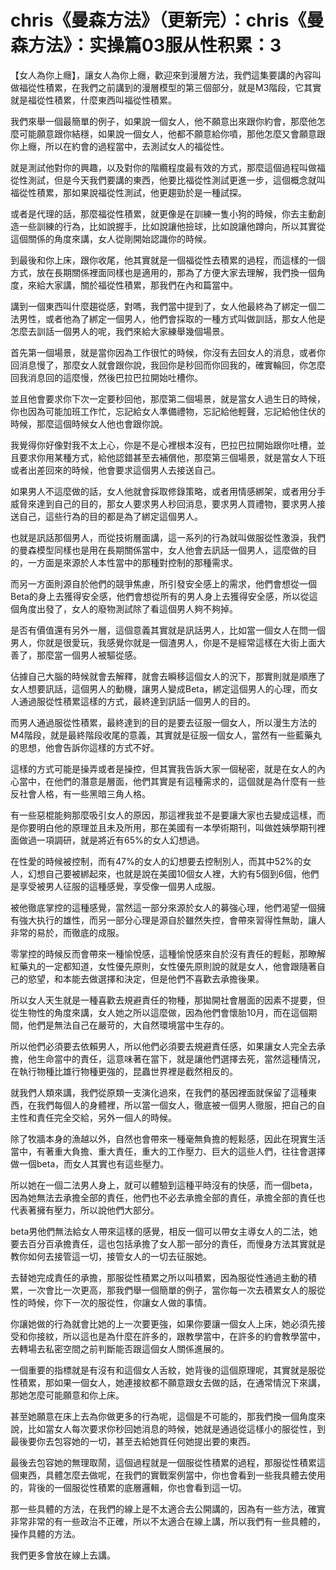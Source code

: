 # chris《曼森方法》（更新完）：chris《曼森方法》：实操篇03服从性积累：3

【女人為你上癮】，讓女人為你上癮，歡迎來到漫層方法，我們這集要講的內容叫做福從性積累，在我們之前講到的漫層模型的第三個部分，就是M3階段，它其實就是福從性積累，什麼東西叫福從性積累。

我們來舉一個最簡單的例子，如果說一個女人，他不願意出來跟你約會，那麼他怎麼可能願意跟你結穩，如果說一個女人，他都不願意給你噴，那他怎麼又會願意跟你上癮，所以在約會的過程當中，去測試女人的福從性。

就是測試他對你的興趣，以及對你的階纜程度最有效的方式，那麼這個過程叫做福從性測試，但是今天我們要講的東西，他要比福從性測試更進一步，這個概念就叫福從性積累，那如果說福從性測試，他更趨勁於是一種試探。

或者是代理的話，那麼福從性積累，就更像是在訓練一隻小狗的時候，你去主動創造一些訓練的行為，比如說握手，比如說讓他撿球，比如說讓他蹲向，所以其實從這個關係的角度來講，女人從剛開始認識你的時候。

到最後和你上床，跟你收尾，他其實就是一個福從性去積累的過程，而這樣的一個方式，放在長期關係裡面同樣也是適用的，那為了方便大家去理解，我們換一個角度，來給大家講，關於福從性積累，那我們在內和篇當中。

講到一個東西叫什麼趨從感，對嗎，我們當中提到了，女人他最終為了綁定一個二法男性，或者他為了綁定一個男人，他們會採取的一種方式叫做訓話，那女人他是怎麼去訓話一個男人的呢，我們來給大家練舉幾個場景。

首先第一個場景，就是當你因為工作很忙的時候，你沒有去回女人的消息，或者你回消息慢了，那麼女人就會跟你說，我回你是秒回而你回我的，確實輪回，你怎麼回我消息回的這麼慢，然後巴拉巴拉開始吐槽你。

並且他會要求你下次一定要秒回他，那麼第二個場景，就是當女人過生日的時候，你也因為可能加班工作忙，忘記給女人準備禮物，忘記給他輕聲，忘記給他住伏的時候，那麼這個時候女人他也會跟你說。

我覺得你好像對我不太上心，你是不是心裡根本沒有，巴拉巴拉開始跟你吐槽，並且要求你用某種方式，給他認錯甚至去補償他，那麼第三個場景，就是當女人下班或者出差回來的時候，他會要求這個男人去接送自己。

如果男人不這麼做的話，女人他就會採取修錄策略，或者用情感綁架，或者用分手威脅來達到自己的目的，那女人要求男人秒回消息，要求男人買禮物，要求男人接送自己，這些行為的目的都是為了綁定這個男人。

也就是訊話那個男人，而從技術層面講，這一系列的行為就叫做服從性激淚，我們的曼森模型同樣也是用在長期關係當中，女人他會去訊話一個男人，這麼做的目的，一方面是來源於人本性當中的那種對控制的那種需求。

而另一方面則源自於他們的競爭焦慮，所引發安全感上的需求，他們會想從一個Beta的身上去獲得安全感，他們會想從所有的男人身上去獲得安全感，所以從這個角度出發了，女人的廢物測試除了看這個男人夠不夠掉。

是否有價值還有另外一層，這個意義其實就是訊話男人，比如當一個女人在問一個男人，你就是很愛玩，我感覺你就是一個渣男人，你是不是經常這樣在大街上面大善了，那麼當一個男人被驅從感。

佔據自己大腦的時候就會去解釋，就會去瞬移這個女人的況下，那實則就是順應了女人想要訊話，這個男人的動機，讓男人變成Beta，綁定這個男人的心理，而女人通過服從性積累這樣的方式，最終達到訊話一個男人的目的。

而男人通過服從性積累，最終達到的目的是要去征服一個女人，所以漫生方法的M4階段，就是最終階段收尾的意義，其實就是征服一個女人，當然有一些藍藥丸的思想，他會告訴你這樣的方式不好。

這樣的方式可能是操弄或者是操控，但其實我告訴大家一個秘密，就是在女人的內心當中，在他們的潛意是層面，他們其實是有這種需求的，這個就是為什麼有一些反社會人格，有一些黑暗三角人格。

有一些惡棍能夠那麼吸引女人的原因，那這裡我並不是要讓大家也去變成這樣，而是你要明白他的原理並且未及所用，那在美國有一本學術期刊，叫做姓姨學期刊裡面做過一項調研，就是將近有65%的女人幻想過。

在性愛的時候被控制，而有47%的女人的幻想要去控制別人，而其中52%的女人，幻想自己要被綁起來，也就是說在美國10個女人裡，大約有5個到6個，他們是享受被男人征服的這種感覺，享受像一個男人成服。

被他徹底掌控的這種感覺，當然這一部分來源於女人的募強心理，他們渴望一個擁有強大执行的雄性，而另一部分心理是源自於雖然失控，會帶來習得性無助，讓人非常的易於，而徹底的成服。

零掌控的時候反而會帶來一種愉悅感，這種愉悅感來自於沒有責任的輕鬆，那瞭解紅藥丸的一定都知道，女性優先原則，女性優先原則說的就是女人，他會跟隨著自己的慾望，和本能去做選擇和決定，但是他們不喜歡去承擔後果。

所以女人天生就是一種喜歡去規避責任的物種，那拋開社會層面的因素不提要，但從生物性的角度來講，女人她之所以這麼做，因為他們會懷胎10月，而在這個期間，他們是無法自己在嚴苛的，大自然環境當中生存的。

所以他們必須要去依賴男人，所以他們必須要去規避責任感，如果讓女人完全去承擔，他生命當中的責任，這意味著在當下，就是讓他們選擇去死，當然這種情況，在執行物種比雄行物種更強的，昆蟲世界裡是截然相反的。

就我們人類來講，我們從原類一支演化過來，在我們的基因裡面就保留了這種東西，在我們每個人的身體裡，所以當一個女人，徹底被一個男人徹服，把自己的自主性和責任完全交給，另外一個人的時候。

除了牧牆本身的漁越以外，自然也會帶來一種毫無負擔的輕鬆感，因此在現實生活當中，有著重大負擔、重大責任，重大的工作壓力、巨大的這些人們，往往會選擇做一個beta，而女人其實也有這些壓力。

所以她在一個二法男人身上，就可以體驗到這種平時沒有的快感，而一個beta，因為她無法去承擔全部的責任，他們也不必去承擔全部的責任，承擔全部的責任也代表著擁有壓力，所以說他們大部分。

beta男他們無法給女人帶來這樣的感覺，相反一個可以帶女主導女人的二法，她要去百分百承擔責任，這也包括承擔了女人那一部分的責任，而慢身方法其實就是教你如何去接管這一切，接管女人的一切去征服她。

去替她完成責任的承擔，那服從性積累之所以叫積累，因為服從性通過主動的積累，一次會比一次更高，那我們舉一個簡單的例子，當你每一次去積累女人的服從性的時候，你下一次的服從性，你讓女人做的事情。

你讓她做的行為就會比她的上一次要更強，如果你要讓一個女人上床，她必須先接受和你接紋，所以這也是為什麼在許多的，跟教學當中，在許多的約會教學當中，去轉場去私密空間之前判斷能否跟這個女人關係進展的。

一個重要的指標就是有沒有和這個女人舌紋，她背後的這個原理呢，其實就是服從性積累，那如果一個女人，她連接紋都不願意跟女去做的話，在通常情況下來講，那她怎麼可能願意和你上床。

甚至她願意在床上去為你做更多的行為呢，這個是不可能的，那我們換一個角度來說，比如當女人每次要求你秒回她消息的時候，她就是通過從這樣小的服從性，到最後要你去包容她的一切，甚至去給她買任何她提出要的東西。

最後去包容她的無理取鬧，這個過程就是一個服從性積累的過程，那服從性積累這個東西，具體怎麼去做呢，在我們的實戰案例當中，你也會看到一些我具體去使用的，背後的一個服從性積累的底層邏輯，你也會看到這一切。

那一些具體的方法，在我們的線上是不太適合去公開講的，因為有一些方法，確實非常非常的有一些政治不正確，所以不太適合在線上講，所以我們有一些具體的，操作具體的方法。

我們更多會放在線上去講。